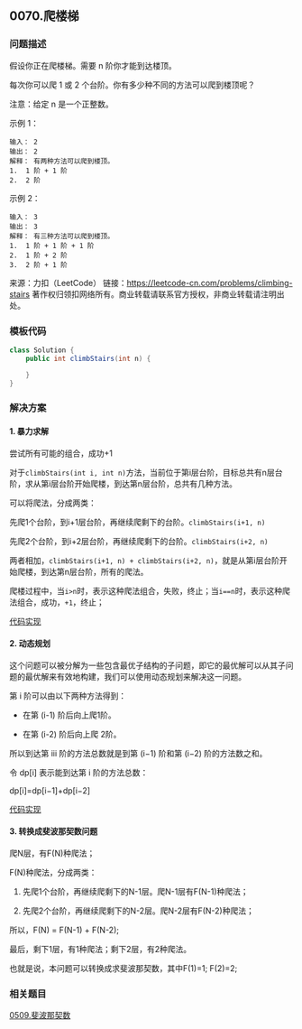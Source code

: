 <script src="https://cdn.bootcss.com/mathjax/2.7.7/MathJax.js?config=TeX-AMS-MML_HTMLorMML"></script>

## 0070.爬楼梯

### 问题描述

假设你正在爬楼梯。需要 n 阶你才能到达楼顶。

每次你可以爬 1 或 2 个台阶。你有多少种不同的方法可以爬到楼顶呢？

注意：给定 n 是一个正整数。

示例 1：

```
输入： 2
输出： 2
解释： 有两种方法可以爬到楼顶。
1.  1 阶 + 1 阶
2.  2 阶
```

示例 2：

```
输入： 3
输出： 3
解释： 有三种方法可以爬到楼顶。
1.  1 阶 + 1 阶 + 1 阶
2.  1 阶 + 2 阶
3.  2 阶 + 1 阶
```

来源：力扣（LeetCode）
链接：https://leetcode-cn.com/problems/climbing-stairs
著作权归领扣网络所有。商业转载请联系官方授权，非商业转载请注明出处。

### 模板代码

``` java
class Solution {
    public int climbStairs(int n) {

    }
}
```

### 解决方案

#### 1. 暴力求解

尝试所有可能的组合，成功+1

对于`climbStairs(int i, int n)`方法，当前位于第i层台阶，目标总共有n层台阶，求从第i层台阶开始爬楼，到达第n层台阶，总共有几种方法。

可以将爬法，分成两类：

先爬1个台阶，到i+1层台阶，再继续爬剩下的台阶。`climbStairs(i+1, n)`

先爬2个台阶，到i+2层台阶，再继续爬剩下的台阶。`climbStairs(i+2, n)`

两者相加，`climbStairs(i+1, n) + climbStairs(i+2, n)`，就是从第i层台阶开始爬楼，到达第n层台阶，所有的爬法。

爬楼过程中，当`i>n`时，表示这种爬法组合，失败，终止；当`i==n`时，表示这种爬法组合，成功，`+1`，终止；


[代码实现](qu0070/solu1/Solution.java)



#### 2. 动态规划

这个问题可以被分解为一些包含最优子结构的子问题，即它的最优解可以从其子问题的最优解来有效地构建，我们可以使用动态规划来解决这一问题。

第 i 阶可以由以下两种方法得到：

* 在第 (i-1) 阶后向上爬1阶。

* 在第 (i-2) 阶后向上爬 2阶。

所以到达第 iii 阶的方法总数就是到第 (i−1) 阶和第 (i−2) 阶的方法数之和。

令 dp[i] 表示能到达第 i 阶的方法总数：

dp[i]=dp[i−1]+dp[i−2]


[代码实现](qu0070/solu2/Solution.java)


#### 3. 转换成斐波那契数问题

爬N层，有F(N)种爬法；

F(N)种爬法，分成两类：

1. 先爬1个台阶，再继续爬剩下的N-1层。爬N-1层有F(N-1)种爬法；

2. 先爬2个台阶，再继续爬剩下的N-2层。爬N-2层有F(N-2)种爬法；

所以，F(N) = F(N-1) + F(N-2);

最后，剩下1层，有1种爬法；剩下2层，有2种爬法。

也就是说，本问题可以转换成求斐波那契数，其中F(1)=1; F(2)=2;




### 相关题目 

[0509.斐波那契数](../maths/0509.斐波那契数.md)

